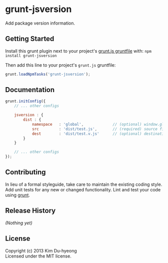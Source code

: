 # grunt-jsversion

Add package version information.

## Getting Started
Install this grunt plugin next to your project's [grunt.js gruntfile][getting_started] with: `npm install grunt-jsversion`

Then add this line to your project's `grunt.js` gruntfile:

```javascript
grunt.loadNpmTasks('grunt-jsversion');
```

[grunt]: http://gruntjs.com/
[getting_started]: https://github.com/gruntjs/grunt/blob/master/docs/getting_started.md

## Documentation
```javascript
grunt.initConfig({
    // ... other configs

    jsversion : {
        dist : {
            namespace   : 'global',             // (optional) window.global.{package.name}.version = {package.version};
            src         : 'dist/test.js',       // (required) source file
            dest        : 'dist/test.v.js'      // (optional) destination file (default : overrite src)
        }  
    }

    // ... other configs
});
```

## Contributing
In lieu of a formal styleguide, take care to maintain the existing coding style. Add unit tests for any new or changed functionality. Lint and test your code using [grunt][grunt].

## Release History
_(Nothing yet)_

## License
Copyright (c) 2013 Kim Du-hyeong  
Licensed under the MIT license.
